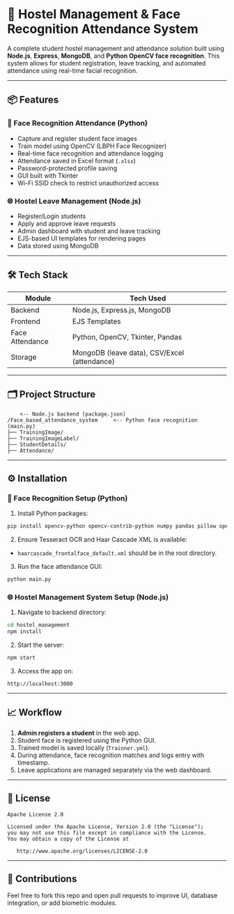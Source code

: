 

# 🏨 Hostel Management & Face Recognition Attendance System

A complete student hostel management and attendance solution built using **Node.js**, **Express**, **MongoDB**, and **Python OpenCV face recognition**. This system allows for student registration, leave tracking, and automated attendance using real-time facial recognition.

---

## 📦 Features

### 🧠 Face Recognition Attendance (Python)

* Capture and register student face images
* Train model using OpenCV (LBPH Face Recognizer)
* Real-time face recognition and attendance logging
* Attendance saved in Excel format (`.xlsx`)
* Password-protected profile saving
* GUI built with Tkinter
* Wi-Fi SSID check to restrict unauthorized access

### 🌐 Hostel Leave Management (Node.js)

* Register/Login students
* Apply and approve leave requests
* Admin dashboard with student and leave tracking
* EJS-based UI templates for rendering pages
* Data stored using MongoDB

---

## 🛠️ Tech Stack

| Module          | Tech Used                                    |
| --------------- | -------------------------------------------- |
| Backend         | Node.js, Express.js, MongoDB                 |
| Frontend        | EJS Templates                                |
| Face Attendance | Python, OpenCV, Tkinter, Pandas              |
| Storage         | MongoDB (leave data), CSV/Excel (attendance) |

---

## 🗂 Project Structure

```
    <-- Node.js backend (package.json)
/Face_based_attendance_system     <-- Python face recognition (main.py)
├── TrainingImage/
├── TrainingImageLabel/
├── StudentDetails/
├── Attendance/
```

---

## ⚙️ Installation

### 🧠 Face Recognition Setup (Python)

1. Install Python packages:

```bash
pip install opencv-python opencv-contrib-python numpy pandas pillow openpyxl
```

2. Ensure Tesseract OCR and Haar Cascade XML is available:

* `haarcascade_frontalface_default.xml` should be in the root directory.

3. Run the face attendance GUI:

```bash
python main.py
```

### 🌐 Hostel Management System Setup (Node.js)

1. Navigate to backend directory:

```bash
cd hostel_management
npm install
```

2. Start the server:

```bash
npm start
```

3. Access the app on:

```
http://localhost:3000
```

---

## 📈 Workflow

1. **Admin registers a student** in the web app.
2. Student face is registered using the Python GUI.
3. Trained model is saved locally (`Trainner.yml`).
4. During attendance, face recognition matches and logs entry with timestamp.
5. Leave applications are managed separately via the web dashboard.

---

## 📄 License

```
Apache License 2.0

Licensed under the Apache License, Version 2.0 (the "License");
you may not use this file except in compliance with the License.
You may obtain a copy of the License at

   http://www.apache.org/licenses/LICENSE-2.0
```

---

## 🤝 Contributions

Feel free to fork this repo and open pull requests to improve UI, database integration, or add biometric modules.


